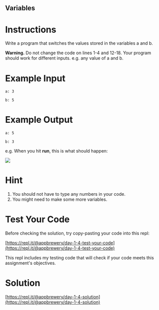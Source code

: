 ## Variables

# Instructions

Write a program that switches the values stored in the variables a and b. 

**Warning.** Do not change the code on lines 1-4 and 12-18. Your program should work for different inputs. e.g. any value of a and b.

# Example Input

```
a: 3
```

```
b: 5
```

# Example Output

```
a: 5
```

```
b: 3
```

e.g. When you hit **run**, this is what should happen:

![](https://cdn.fs.teachablecdn.com/tgdNl0iSqK6RpPyYZh9d)

# Hint

1. You should not have to type any numbers in your code. 
2. You might need to make some more variables.

# Test Your Code

Before checking the solution, try copy-pasting your code into this repl: 

[https://repl.it/@appbrewery/day-1-4-test-your-code](https://repl.it/@appbrewery/day-1-4-test-your-code)

This repl includes my testing code that will check if your code meets this assignment's objectives. 




# Solution

[https://repl.it/@appbrewery/day-1-4-solution](https://repl.it/@appbrewery/day-1-4-solution)
